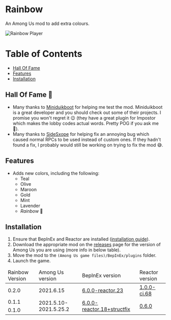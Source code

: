 # Rainbow

An Among Us mod to add extra colours.

![Rainbow Player](images/RainbowColor.gif)

# Table of Contents
- [Hall Of Fame](#hall-of-fame-)
- [Features](#features)
- [Installation](#installation)

## Hall Of Fame 🎉

- Many thanks to [Miniduikboot](https://github.com/miniduikboot) for
  helping me test the mod. Miniduikboot is a great developer and you
  should check out some of their projects. I promise you won't
  regret it 😉 (they have a great plugin for Impostor which makes
  the lobby codes actual words. Pretty POG if you ask me 👀).
- Many thanks to [SideSxope](https://github.com/amsyarasyiq) for helping fix
  an annoying bug which caused normal RPCs to be used instead of
  custom ones. If they hadn't found a fix, I probably would still be
  working on trying to fix the mod 😅.

## Features

- Adds new colors, including the following:
  - Teal
  - Olive
  - Maroon
  - Gold
  - Mint
  - Lavender
  - *Rainbow* 🌈

## Installation

1. Ensure that BepInEx and Reactor are installed ([installation guide](INSTALLATION.md)).
2. Download the appropriate mod on the [releases](https://github.com/MoltenMods/Rainbow/releases) page
   for the version of Among Us you are using (more info in below table).
3. Move the mod to the `(Among Us game files)/BepInEx/plugins` folder.
4. Launch the game.

<table>
   <thead>
      <tr>
         <td>Rainbow Version</td>
         <td>Among Us version</td>
         <td>BepInEx version</td>
         <td>Reactor version</td>
      </tr>
   </thead>
   <tbody>
      <tr>
        <td>0.2.0</td>
        <td>2021.6.15</td>
        <td><a href="https://github.com/NuclearPowered/BepInEx/releases/tag/6.0.0-reactor.23">6.0.0-reactor.23</a></td>
        <td><a href="https://github.com/NuclearPowered/Reactor/actions/runs/946101529">1.0.0-ci.68</a></td>
      </tr>
      <tr>
        <td>0.1.1</td>
        <td rowspan="2">2021.5.10-2021.5.25.2</td>
        <td rowspan="2"><a href="https://github.com/NuclearPowered/BepInEx/releases/tag/6.0.0-reactor.18%2Bstructfix">6.0.0-reactor.18+structfix</a></td>
        <td rowspan="2"><a href="https://github.com/DaemonBeast/Reactor/releases/tag/0.6.0">0.6.0</a></td>
      </tr>
      <tr>
        <td>0.1.0</td>
      </tr>
  </tbody>
</table>
